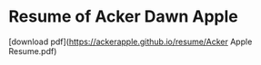 # Resume of Acker Dawn Apple

[download pdf](https://ackerapple.github.io/resume/Acker Apple Resume.pdf)